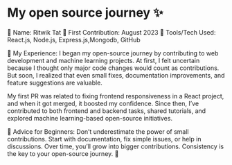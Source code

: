 # My open source journey ✨

👤 Name: Ritwik Tat
📅 First Contribution: August 2023
🔧 Tools/Tech Used: React.js, Node.js, Express.js,Mongodb, GitHub

🌟 My Experience:
I began my open-source journey by contributing to web development and machine learning projects. At first, I felt uncertain because I thought only major code changes would count as contributions. But soon, I realized that even small fixes, documentation improvements, and feature suggestions are valuable.

My first PR was related to fixing frontend responsiveness in a React project, and when it got merged, it boosted my confidence. Since then, I’ve contributed to both frontend and backend tasks, shared tutorials, and explored machine learning-based open-source initiatives.

📌 Advice for Beginners:
Don’t underestimate the power of small contributions. Start with documentation, fix simple issues, or help in discussions. Over time, you’ll grow into bigger contributions. Consistency is the key to your open-source journey. 🚀
